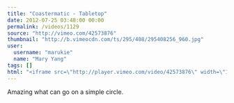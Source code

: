 ```yaml
---
title: "Coastermatic - Tabletop"
date: 2012-07-25 03:48:00 00:00
permalink: /videos/1129
source: "http://vimeo.com/42573876"
thumbnail: "http://b.vimeocdn.com/ts/295/408/295408256_960.jpg"
user:
  username: "marukie"
  name: "Mary Yang"
tags: []
html: "<iframe src=\"http://player.vimeo.com/video/42573876\" width=\"1280\" height=\"720\" frameborder=\"0\" webkitAllowFullScreen mozallowfullscreen allowFullScreen></iframe>"
---
```


Amazing what can go on a simple circle.
